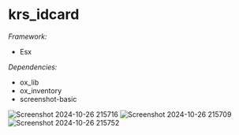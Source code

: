 # krs_idcard

*Framework:*
- Esx

*Dependencies:*
- ox_lib
- ox_inventory
- screenshot-basic

![Screenshot 2024-10-26 215716](https://github.com/user-attachments/assets/d714d6cc-e780-4a39-9c04-c41a08d86be6)
![Screenshot 2024-10-26 215709](https://github.com/user-attachments/assets/87d6a36a-4c9b-40c9-a2fb-c05650439a4f)
![Screenshot 2024-10-26 215752](https://github.com/user-attachments/assets/92391470-4c19-4a4a-9423-aa38134ca81c)

